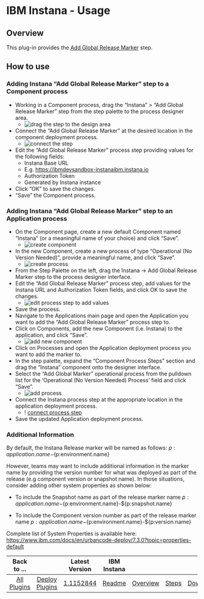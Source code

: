 # IBM Instana - Usage

## Overview

This plug-in provides the [Add Global Release Marker](steps.md#add-global-release-marker) step.

## How to use

### Adding Instana “Add Global Release Marker” step to a Component process

* Working in a Component process, drag the “Instana” > “Add Global Release Marker” step from the step palette to the process designer area.
  * ![drag the step to the design area](media/fig1.png)
* Connect the “Add Global Release Marker” at the desired location in the component deployment process.
  * ![connect the step](media/fig2.png)
* Edit the “Add Global Release Marker” process step providing values for the following fields:
  * Instana Base URL
  * E.g. <https://ibmdevsandbox-instanaibm.instana.io>
  * Authorization Token
  * Generated by Instana instance
* Click “OK” to save the changes.
* “Save” the Component process.

### Adding Instana “Add Global Release Marker” step to an Application process

* On the Component page, create a new default Component named “Instana” (or a meaningful name of your choice) and click “Save”.
  * ![create component](media/fig3.png)
* In the new Component, create a new process of type “Operational (No Version Needed)”, provide a meaningful name, and click “Save”.
  * ![create process](media/fig4.png)
* From the Step Palette on the left, drag the Instana -> Add Global Release Marker  step to the process designer interface.
* Edit the “Add Global Release Marker” process step, add values for the Instana URL and Authorization Token fields, and click OK to save the changes.
  * ![edit process step to add values](media/fig5.png)
* Save the process.
* Navigate to the Applications main page and open the Application you want to add the “Add Global Release Marker” process step to.
* Click on Components, add the new Component (i.e. Instana) to the application, and click “Save”.
  * ![add new component](media/fig6.png)
* Click on Processes and open the Application deployment process you want to add the marker to.
* In the step palette, expand the “Component Process Steps” section and drag the “Instana” component onto the designer interface.
* Select the “Add Global Marker” operational process from the pulldown list for the ‘Operational (No Version Needed) Process’ field and click “Save”.
  * ![add process](media/fig7.png)
* Connect the Instana process step at the appropriate location in the application deployment process.
  * ! [connect process step](media/fig8.png)
* Save the updated Application deployment process.

### Additional Information

By default, the Instana Release marker will be named as follows:
    ${p:application.name}-${p:environment.name}

However, teams may want to include additional information in the marker name by providing the version number for what was deployed as part of the release (e.g component version or snapshot name).  In those situations, consider adding other system properties as shown below:

* To include the Snapshot name as part of the release marker name
    ${p:application.name}-${p:environment.name}-${p:snapshot.name}

* To include the Component version number as part of the release marker name
    ${p:application.name}-${p:environment.name}-${p:version.name}

Complete list of System Properties is available here: <https://www.ibm.com/docs/en/urbancode-deploy/7.3.0?topic=properties-default>


|Back to ...||Latest Version|IBM Instana  ||||
| :---: | :---: | :---: | :---: | :---: | :---: | :---: |
|[All Plugins](../../index.md)|[Deploy Plugins](../README.md)|[1.1152844](https://raw.githubusercontent.com/UrbanCode/IBM-UCD-PLUGINS/main/files/ibm-instana/ucd-Instana-1.1152844.zip)|[Readme](README.md)|[Overview](overview.md)|[Steps](steps.md)|[Downloads](downloads.md)|
